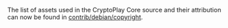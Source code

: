 The list of assets used in the CryptoPlay Core source and their attribution can now be found in [contrib/debian/copyright](../contrib/debian/copyright).
